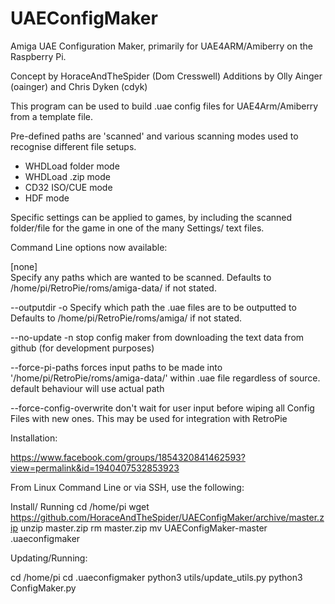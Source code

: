 # UAEConfigMaker
Amiga UAE Configuration Maker, primarily for UAE4ARM/Amiberry on the Raspberry Pi. 

Concept by HoraceAndTheSpider (Dom Cresswell)
Additions by Olly Ainger (oainger) and Chris Dyken (cdyk)

This program can be used to build .uae config files for UAE4Arm/Amiberry from a template file.

Pre-defined paths are 'scanned' and various scanning modes used to recognise different file setups.
- WHDLoad folder mode
- WHDLoad .zip mode
- CD32 ISO/CUE mode
- HDF mode

Specific settings can be applied to games, by including the scanned folder/file for the game in one of the many Settings/ text files.


Command Line options now available:

[none]  
  Specify any paths which are wanted to be scanned.
  Defaults to /home/pi/RetroPie/roms/amiga-data/ if not stated.

--outputdir -o
  Specify which path the .uae files are to be outputted to
  Defaults to /home/pi/RetroPie/roms/amiga/ if not stated.
  
--no-update -n
  stop config maker from downloading the text data from github (for development purposes)

--force-pi-paths
  forces input paths to be made into '/home/pi/RetroPie/roms/amiga-data/' within .uae file regardless of source.
  default behaviour will use actual path
  
--force-config-overwrite
  don't wait for user input before wiping all Config Files with new ones. This may be used for integration with RetroPie
  
  
Installation:
  
  https://www.facebook.com/groups/1854320841462593?view=permalink&id=1940407532853923
  
From Linux Command Line or via SSH, use the following:

Install/ Running
  cd /home/pi
  wget https://github.com/HoraceAndTheSpider/UAEConfigMaker/archive/master.zip
  unzip master.zip
  rm master.zip
  mv UAEConfigMaker-master .uaeconfigmaker

Updating/Running:

  cd /home/pi
  cd .uaeconfigmaker
  python3 utils/update_utils.py
  python3 ConfigMaker.py 

